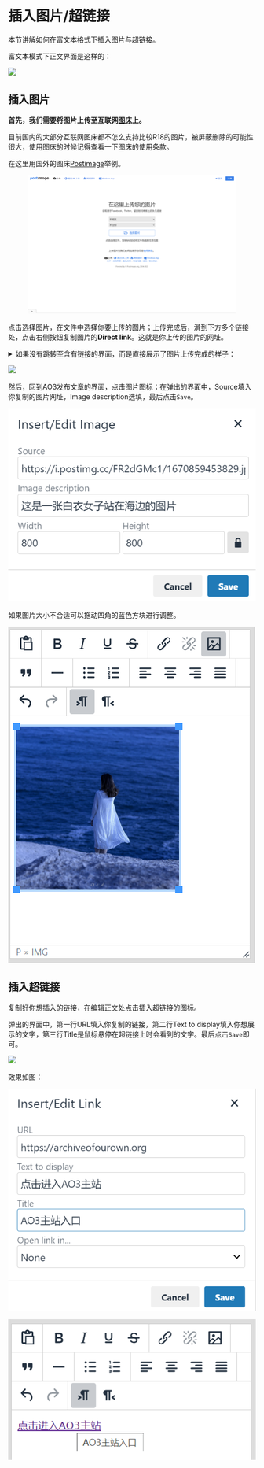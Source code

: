 # 插入图片/超链接

本节讲解如何在富文本格式下插入图片与超链接。

富文本模式下正文界面是这样的：

![](../../.gitbook/assets/MTXX\_MH20230313\_204035698.jpg)

## 插入图片

**首先，我们需要将图片上传至互联网**[**图床**](../../ao3-da-zi-dian.md#image-hosting-tu-chuang)**上。**

目前国内的大部分互联网图床都不怎么支持比较R18的图片，被屏蔽删除的可能性很大，使用图床的时候记得查看一下图床的使用条款。

在这里用国外的图床[Postimage](https://postimages.org/zh-cn/)举例。

<figure><img src="../../.gitbook/assets/image (3).png" alt=""><figcaption></figcaption></figure>

点击选择图片，在文件中选择你要上传的图片；上传完成后，滑到下方多个链接处，点击右侧按钮复制图片的**Direct link**。这就是你上传的图片的网址。

<details>

<summary>如果没有跳转至含有链接的界面，而是直接展示了图片上传完成的样子：</summary>

![](<../../.gitbook/assets/image (7).png>)

请右键（手机长按）图片后选择「在新页面中打开图片」，并复制新打开的页面的网址。

![](../../.gitbook/assets/image.png)

![](../../.gitbook/assets/MTXX\_MH20230317\_195925995.jpg)

</details>



![](../../.gitbook/assets/MTXX\_MH20230317\_193854931.jpg)

然后，回到AO3发布文章的界面，点击图片图标；在弹出的界面中，Source填入你复制的图片网址，Image description选填，最后点击`Save`。

![](<../../.gitbook/assets/image (5).png>)

如果图片大小不合适可以拖动四角的蓝色方块进行调整。

![](<../../.gitbook/assets/image (2).png>)

## 插入超链接

复制好你想插入的链接，在编辑正文处点击插入超链接的图标。

弹出的界面中，第一行URL填入你复制的链接，第二行Text to display填入你想展示的文字，第三行Title是鼠标悬停在超链接上时会看到的文字。最后点击`Save`即可。

![](<../../.gitbook/assets/MTXX\_MH20230313\_204457971 (1).jpg>)

效果如图：

![](<../../.gitbook/assets/image (8).png>)

![](<../../.gitbook/assets/image (4).png>)

